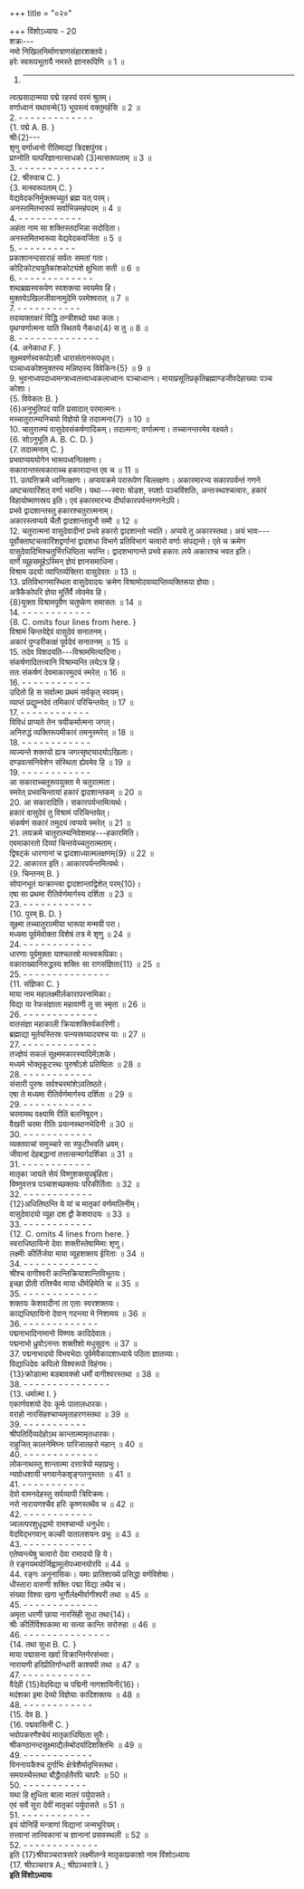 +++
title = "०२०"

+++
विंशोऽध्यायः - 20  
शक्रः---  
नमो निखिलनिर्माणत्राणसंहारशक्तये।  
हरेः स्वरूपभूतायै नमस्ते ज्ञानरूपिणि ॥ 1 ॥  
1. - - - - - - - - - - - -  
त्वत्प्रसादान्मया पद्मे रहस्यं परमं श्रुतम्।  
वर्णाध्वानं यथावन्मे{1} भूयस्त्वं वक्तुमर्हसि ॥ 2 ॥  
2. - - - - - - - - - - - - -  
{1. पद्मे A. B. }  
श्रीः{2}---  
शृणु वर्णाध्वनो रीतिमाद्यां त्रिदशपुंगव।  
प्राप्नोति यत्परिज्ञानात्साधको {3}मत्सरूपताम् ॥ 3 ॥  
3. - - - - - - - - - - - - - - -  
{2. श्रीरुवाच C. }  
{3. मत्स्वरूपताम् C. }  
वेद्यवेदकनिर्मुक्तमच्युतं ब्रह्म यत् परम्।  
अनस्तमितभारूपं सर्वाभिन्नमहंपदम् ॥ 4 ॥  
4. - - - - - - - - - - -  
अहंता नाम सा शक्तिस्तदभिन्ना सदोदिता।  
अनस्तमितभारूपा वेद्यवेदकवर्जिता ॥ 5 ॥  
5. - - - - - - - - - -  
प्रकाशानन्दसाराहं सर्वतः समतां गता।  
कोटिकोट्ययुतैकांशकोट्यंशे क्षुभिता सती ॥ 6 ॥  
6. - - - - - - - - - - - - -  
शब्दब्रह्मस्वरूपेण स्वशक्त्या स्वयमेव हि।  
मुक्तयेऽखिलजीवानामुदेमि परमेश्वरात् ॥ 7 ॥  
7. - - - - - - - - - - -  
तदव्यक्ताक्षरं विद्धि तन्त्रीशब्दो यथा कलः।  
पृथग्वर्णात्मना याति स्थितये नैकधा{4} स तु ॥ 8 ॥  
8. - - - - - - - - - - - - - -  
{4. अनेकाधा F. }  
सूक्ष्मवर्णस्वरूपोऽसौ धारासंतानरूपधृत्।  
पञ्चाध्वकोशमुक्तस्य मन्निष्ठस्य विवेकिनः{5} ॥ 9 ॥  
9. भुवनाध्वपदाध्वमन्त्राध्वतत्त्वाध्वकलाध्वानः पञ्चाध्वानः। मायाप्रसूतिप्रकृतिब्रह्माण्डजीवदेहाख्याः पञ्च कोशाः।  
{5. विवेकतः B. }  
{6}अनुभूतिपदं याति प्रसादात् परमात्मनः।  
मच्चातुरात्म्यनिचयो विज्ञेयो हि तदात्मना{7} ॥ 10 ॥  
10. चातुरात्म्यं वासुदेवसंकर्षणादिकम्। तदात्मना; वर्णात्मना। तच्चानन्तरमेव वक्ष्यते।  
{6. सोऽनुभूति A. B. C. D. }  
{7. तदात्मनाम् C. }  
प्रभवाप्यययोगेन भारूपध्वनिलक्षणः।  
सकारान्तस्त्वकाराच्च हकारादान्त एव च ॥ 11 ॥  
11. उत्पत्तिक्रमे ध्वनिलक्षणः। अप्ययक्रमे परारूपेण चिल्लक्षणः। अकारमारभ्य सकारपर्यन्तं गणने अष्टचत्वारिंशत् वर्णा भवन्ति। यथा---स्वराः षोडश, स्पर्शाः पञ्चविंशतिः, अन्तःस्थाश्चत्वारः, हकारं विहायोष्माणस्रय इति। एवं हकारमारभ्य दीर्घाकारपर्यन्तगणनेऽपि।  
प्रभवे द्वादशान्तस्तु हकारश्चतुरात्मनाम्।  
अकारस्त्वप्यये चैतौ द्वादशान्तावुभौ समौ ॥ 12 ॥  
12. चतुरात्मनां वासुदेवादीनां प्रभवे हकारो द्वादशान्तो भवति। अप्यये तु अकारस्तथा। अयं भावः---पूर्वोक्ताष्टचत्वारिंशद्वर्णानां द्वादशधा विभागे प्रतिविभागं चत्वारो वर्णाः संपद्यन्ते। एते च क्रमेण वासुदेवादिभिश्चतुर्भिरधिष्ठिता भवन्ति। द्वादशभागान्ते प्रभवे हकारः लये अकारश्च भवत इति।  
वार्णे व्यूहसमूहेऽस्मिन् ज्ञेयं ज्ञानसमाधिना।  
विश्राम उदयो व्याप्तिर्व्यक्तिरा वासुदेवतः ॥ 13 ॥  
13. प्रतिविभागमास्थिता वासुदेवादयः क्रमेण विश्रामोदयव्याप्तिव्यक्तिरूपा ज्ञेयाः।  
अत्रैकैकोपरि ज्ञेया मूर्तिर्वै त्वेवमेव हि।  
{8}युक्ता विश्रामपूर्वेण चतुष्केण समासतः ॥ 14 ॥  
14. - - - - - - - - - - - -  
{8. C. omits four lines from here. }  
विश्रामं चिन्तयेद्देवं वासुदेवं सनातनम्।  
अकारं पुण्डरीकाक्षं पूर्वदेवं सनातनम् ॥ 15 ॥  
15. तदेव विशदयति---विश्राममित्यादिना।  
संकर्षणादितत्त्वानि विश्राम्यन्ति लयेऽत्र हि।  
ततः संकर्षणं देवमाकारमुदयं स्मरेत् ॥ 16 ॥  
16. - - - - - - - - - - - -  
उदितो हि स सर्वात्मा प्रथमं सर्वकृत् स्वयम्।  
व्याप्तं प्रद्युम्नदेवं तमिकारं परिचिन्तयेत् ॥ 17 ॥  
17. - - - - - - - - - - - -  
विविधं प्राप्यते तेन त्रयीकर्मात्मना जगत्।  
अनिरुद्धं व्यक्तिरूपमीकारं तमनुस्मरेत् ॥ 18 ॥  
18. - - - - - - - - - - - -  
व्यज्यन्ते शक्तयो ह्यत्र जगत्सृष्ट्यादयोऽखिलाः।  
दण्डवत्संनिवेशेन संस्थिता ह्येवमेव हि ॥ 19 ॥  
19. - - - - - - - - - - - -  
आ सकाराच्चतूरूपयुक्ता मे चतुरात्मता।  
स्मरेत् प्रभवचिन्तायां हकारं द्वादशान्तकम् ॥ 20 ॥  
20. आ सकारादिति। सकारपर्यन्तमित्यर्थः।  
हकारं वासुदेवं तु विश्रामं परिचिन्तयेत्।  
संकर्षणं सकारं तमुदयं त्वप्यये स्मरेत् ॥ 21 ॥  
21. लयक्रमे चातुरात्म्यनिवेशमाह---हकारमिति।  
एवमाकारतो दिव्यां चिन्तयेच्चतुरात्मताम्।  
द्विषट्‌कं धारणानां च द्वादशाध्यात्मलक्षणम्{9} ॥ 22 ॥  
22. आकारत इति। आकारपर्यन्तमित्यर्थः।  
{9. चिन्तनम् B. }  
सोपानभूतं यत्क्रान्त्वा द्वादशान्ताद्विशेत् परम्{10}।  
एषा सा प्रथमा रीतिर्वर्णमार्गस्य दर्शिता ॥ 23 ॥  
23. - - - - - - - - - - - -  
{10. पुरम् B. D. }  
सूक्ष्मा तच्चातुरात्मीया भारूपा मन्मयी परा।  
मध्यमा पूर्वमेवोक्ता विशेषं तत्र मे शृणु ॥ 24 ॥  
24. - - - - - - - - - - - -  
धारणाः पूर्वमुक्ता याश्चतस्रो मत्स्वरूपिकाः।  
वकाराख्यानिरुद्धस्य शक्तिः सा रागसंज्ञिता{11} ॥ 25 ॥  
25. - - - - - - - - - - - - - - -  
{11. संज्ञिका C. }  
माया नाम महालक्ष्मीर्लकारापरनामिका।  
विद्या या रेफसंज्ञाता महावाणी तु सा स्मृता ॥ 26 ॥  
26. - - - - - - - - - - - - -  
वातसंज्ञा महाकाली क्रियाशक्तिर्यकारिणी।  
ब्रह्माद्या मूर्तयस्तिस्रः पत्न्यस्रय्यादयश्च याः ॥ 27 ॥  
27. - - - - - - - - - - - - -  
तज्ज्ञेयं सकलं सूक्ष्ममकारस्यादिमेंऽशके।  
मध्यमे भोक्तृकूटस्थः पुरुषोंऽशे प्रतिष्ठितः ॥ 28 ॥  
28. - - - - - - - - - - - -  
संसारी पुरुषः सर्वश्चरमांशेऽवतिष्ठते।  
एषा ते मध्यमा रीतिर्वर्णमार्गस्य दर्शिता ॥ 29 ॥  
29. - - - - - - - - - - - -  
चरमामथ वक्ष्यामि रीतिं बलनिषूदन।  
वैखरी चरमा रीतिः प्रयत्नस्थानभेदिनी ॥ 30 ॥  
30. - - - - - - - - - - - -  
व्यक्तवाचां समुच्चारे सा स्फुटीभवति ध्रवम्।  
जीवानां देहबद्धानां तत्तत्सन्मार्गदर्शिका ॥ 31 ॥  
31. - - - - - - - - - - - -  
मातृका जायते सेयं विष्णुशक्त्युपबृंहिता।  
विष्णुवत्तत्र पञ्चाशच्छक्तयः परिकीर्तिताः ॥ 32 ॥  
32. - - - - - - - - - - - -  
{12}अधितिष्ठन्ति ये यां च मातृकां वर्णमालिनीम्।  
वासुदेवादयो व्यूहा दश द्वौ केशवादयः ॥ 33 ॥  
33. - - - - - - - - - - - -  
{12. C. omits 4 lines from here. }  
स्वराधिष्ठायिनो देवाः शक्तीस्तेषामिमाः शृणु।  
लक्ष्मीः कीर्तिर्जया माया व्यूहशक्तय ईरिताः ॥ 34 ॥  
34. - - - - - - - - - - - - -  
श्रीश्च वागीश्वरी कान्तिक्रियाशान्तिविभूतयः।  
इच्छा प्रीती रतिश्चैव माया धीर्महिमेति च ॥ 35 ॥  
35. - - - - - - - - - - - - -  
शक्तयः केशवादीनां ता एताः स्वरशक्तयः।  
काद्यधिष्ठायिनो देवान् गदन्त्या मे निशामय ॥ 36 ॥  
36. - - - - - - - - - - - - -  
पद्मनाभादिनामानो विष्णवः कादिदेवातः।  
पद्मनाभो ध्रुवोऽनन्तः शक्तीशो मधुसूदनः ॥ 37 ॥  
37. पद्मनाभादयो विभवभेदाः पूर्वमेवैकादशाध्याये पठिता ज्ञातव्याः।  
विद्याधिदेवः कपिलो विश्वरूपो विहंगमः।  
{13}क्रोडात्मा बडबावक्त्त्रो धर्मो वागीश्वरस्तथा ॥ 38 ॥  
38. - - - - - - - - - - - - - - -  
{13. धर्मात्मा I. }  
एकार्णवशयो देवः कूर्मः पातालधारकः।  
वराहो नारसिंहश्चाप्यमृताहरणस्तथा ॥ 39 ॥  
39. - - - - - - - - - - -  
श्रीपतिर्दिव्यदेहोऽथ कान्तात्मामृतधारकः।  
राहुजित् कालनेमिघ्नः पारिजातहरो महान् ॥ 40 ॥  
40. - - - - - - - - - - - - -  
लोकनाथस्तु शान्तात्मा दत्तात्रेयो महाप्रभुः।  
न्यग्रोधशायी भगवानेकशृङ्गतनुस्ततः ॥ 41 ॥  
41. - - - - - - - - - - -  
देवो वामनदेहस्तु सर्वव्यापी त्रिविक्रमः।  
नरो नारायणश्चैव हरिः कृष्णस्तथैव च ॥ 42 ॥  
42. - - - - - - - - - - - -  
ज्वलत्परशुधृद्रामो रामश्चान्यो धनुर्धरः।  
वेदविद्भगवान् कल्की पातालशयनः प्रभुः ॥ 43 ॥  
43. - - - - - - - - - - - -  
एतेष्वन्त्येषु चत्वारो देवा रामादयो हि ये।  
ते रङ्गयमयोर्जिह्वामूलोपध्मानयोरपि ॥ 44 ॥  
44. रङ्गः अनुनासिकः। यमाः प्रातिशाख्ये प्रसिद्धा वर्णविशेषाः।  
धीस्तारा वारुणी शक्तिः पद्मा विद्या तथैव च।  
संख्या विश्वा खगा भूर्गौर्लक्ष्मीर्वागीश्वरी तथा ॥ 45 ॥  
45. - - - - - - - - - - - - -  
अमृता धरणी छाया नारसिंही सुधा तथा{14}।  
श्रीः कीर्तिर्विश्वकामा मा सत्या कान्तिः सरोरुहा ॥ 46 ॥  
46. - - - - - - - - - - - - - - -  
{14. तथा सुधा B. C. }  
माया पद्मासना खर्वा विक्रान्तिर्नरसंभवा।  
नारायणी हरिप्रीतिर्गान्धारी काश्यपी तथा ॥ 47 ॥  
47. - - - - - - - - - - - -  
वैदेही {15}वेदविद्या च पद्मिनी नागशायिनी{16}।  
मदंशका इमा देव्यो विज्ञेयाः कादिशक्तयः ॥ 48 ॥  
48. - - - - - - - - - - - -  
{15. देव B. }  
{16. पद्मवासिनी C. }  
भवोपकरणैश्चेयं मातृकाधिष्ठिता सुरैः।  
श्रीकण्ठानन्दसूक्ष्माद्यैर्लम्बोदर्यादिशक्तिभिः ॥ 49 ॥  
49. - - - - - - - - - - - -  
विननायकैश्च दुर्गाभिः क्षेत्रेशैर्मातृभिस्तथा।  
समयस्थैस्तथा बौद्धैरार्हतैरपि चापरैः ॥ 50 ॥  
50. - - - - - - - - - - -  
यथा हि क्षुधिता बाला मातरं पर्युपासते।  
एवं सर्वे सुरा देवीं मातृकां पर्युपासते ॥ 51 ॥  
51. - - - - - - - - - - - -  
इयं योनिर्हि मन्त्राणां विद्यानां जन्मभूरियम्।  
तत्त्वानां तात्त्विकानां च ज्ञानानां प्रसवस्थली ॥ 52 ॥  
52. - - - - - - - - - - - - -  
इति {17}श्रीपाञ्चरात्रसारे लक्ष्मीतन्त्रे मातृकाप्रकाशो नाम विंशोऽध्यायः  
{17. श्रीपञ्चरात्र A.; श्रीप़ञ्चरात्रे I. }  
********इति विंशोऽध्यायः********